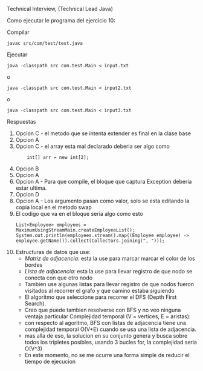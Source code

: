 Technical Interview, (Technical Lead Java)

Como ejecutar le programa del ejercicio 10:

Compilar

```
javac src/com/test/test.java
```

Ejecutar

```
java -classpath src com.test.Main < input.txt
```
o
```
java -classpath src com.test.Main < input2.txt
```
o
```
java -classpath src com.test.Main < input3.txt
```

Respuestas

1. Opcion C - el metodo que se intenta extender es final en la clase base
2. Opcion A
3. Opcion C - el array esta mal declarado deberia ser algo como         
    ```
        int[] arr = new int[2];
    ```
4. Opcion B
5. Opcion A
6. Opcion A - Para que compile, el bloque que captura Exception deberia estar ultima.
7. Opcion D
8. Opcion A - Los argumento pasan como valor, solo se esta editando la copia local en el metodo swap
9. El codigo que va en el bloque seria algo como esto
    ```
    List<Employee> employees = MaximumUsingStreamMain.createEmployeeList();
    System.out.println(employees.stream().map((Employee employee) -> employee.getName()).collect(Collectors.joining(", ")));
    ```
10. Estructuras de datos que use:
    - *Matriz de adjacencia:* esta la use para marcar marcar el color de los bordes
    - *Lista de adjacencia:* esta la use para llevar registro de que nodo se conecta con que otro nodo
    - Tambien use algunas listas para llevar registro de que nodos fueron visitados al recorrer el grafo y que camino estaba siguiendo
    - El algoritmo que seleccione para recorrer el DFS (Depth First Search). 
    - Creo que puede tambien resolverse con BFS y no veo ninguna ventaja particular
    Complejidad temporal (V = vertices, E = aristas):
    - con respecto al agoritmo, BFS con listas de adjacencia tiene una complejidad temporal O(V+E) cuando se usa una lista de adjacencia.
    - mas alla de eso, la solucion en su conjunto genera y busca sobre todos los tripletes posibles, usando 3 bucles for, la complejidad seria O(V^3)
    - En este momento, no se me ocurre una forma simple de reducir el tiempo de ejecucion


